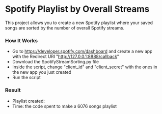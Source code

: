 # Spotify Playlist by Overall Streams
This project allows you to create a new Spotify playlist where your saved songs are sorted by the number of overall Spotify streams.

### How It Works
- Go to https://developer.spotify.com/dashboard and create a new app with the Redirect URI "http://127.0.0.1:8888/callback"
- Download the SpotifyStreamSorting.py file
- Inside the script, change "client_id" and "client_secret" with the ones in the new app you just created
- Run the script

### Result
- Playlist created:
- Time: the code spent to make a 6076 songs playlist
